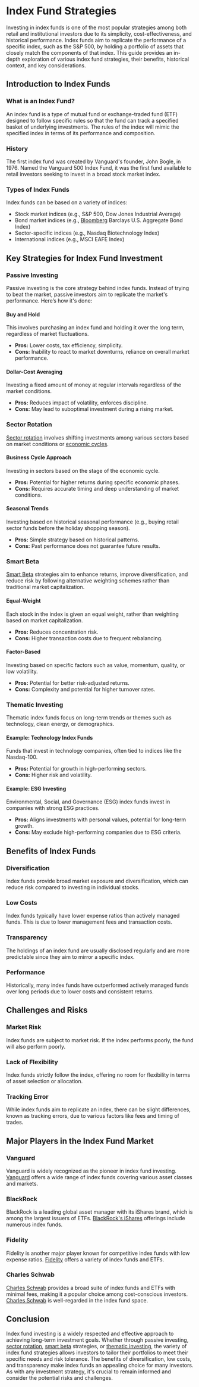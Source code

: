 # Index Fund Strategies

Investing in index funds is one of the most popular strategies among both retail and institutional investors due to its simplicity, cost-effectiveness, and historical performance. Index funds aim to replicate the performance of a specific index, such as the S&P 500, by holding a portfolio of assets that closely match the components of that index. This guide provides an in-depth exploration of various index fund strategies, their benefits, historical context, and key considerations.

## Introduction to Index Funds

### What is an Index Fund?
An index fund is a type of mutual fund or exchange-traded fund (ETF) designed to follow specific rules so that the fund can track a specified basket of underlying investments. The rules of the index will mimic the specified index in terms of its performance and composition.

### History
The first index fund was created by Vanguard's founder, John Bogle, in 1976. Named the Vanguard 500 Index Fund, it was the first fund available to retail investors seeking to invest in a broad stock market index.

### Types of Index Funds
Index funds can be based on a variety of indices:
- Stock market indices (e.g., S&P 500, Dow Jones Industrial Average)
- Bond market indices (e.g., [Bloomberg](../b/bloomberg.md) Barclays U.S. Aggregate Bond Index)
- Sector-specific indices (e.g., Nasdaq Biotechnology Index)
- International indices (e.g., MSCI EAFE Index)

## Key Strategies for Index Fund Investment

### Passive Investing
Passive investing is the core strategy behind index funds. Instead of trying to beat the market, passive investors aim to replicate the market's performance. Here’s how it's done:

#### Buy and Hold
This involves purchasing an index fund and holding it over the long term, regardless of market fluctuations.
- **Pros:** Lower costs, tax efficiency, simplicity.
- **Cons:** Inability to react to market downturns, reliance on overall market performance.

#### Dollar-Cost Averaging
Investing a fixed amount of money at regular intervals regardless of the market conditions.
- **Pros:** Reduces impact of volatility, enforces discipline.
- **Cons:** May lead to suboptimal investment during a rising market.

### Sector Rotation
[Sector rotation](../s/sector_rotation.md) involves shifting investments among various sectors based on market conditions or [economic cycles](../e/economic_cycles.md).

#### Business Cycle Approach
Investing in sectors based on the stage of the economic cycle.
- **Pros:** Potential for higher returns during specific economic phases.
- **Cons:** Requires accurate timing and deep understanding of market conditions.

#### Seasonal Trends
Investing based on historical seasonal performance (e.g., buying retail sector funds before the holiday shopping season).
- **Pros:** Simple strategy based on historical patterns.
- **Cons:** Past performance does not guarantee future results.

### Smart Beta
[Smart Beta](../s/smart_beta.md) strategies aim to enhance returns, improve diversification, and reduce risk by following alternative weighting schemes rather than traditional market capitalization.

#### Equal-Weight
Each stock in the index is given an equal weight, rather than weighting based on market capitalization.
- **Pros:** Reduces concentration risk.
- **Cons:** Higher transaction costs due to frequent rebalancing.

#### Factor-Based
Investing based on specific factors such as value, momentum, quality, or low volatility.
- **Pros:** Potential for better risk-adjusted returns.
- **Cons:** Complexity and potential for higher turnover rates.

### Thematic Investing
Thematic index funds focus on long-term trends or themes such as technology, clean energy, or demographics.

#### Example: Technology Index Funds
Funds that invest in technology companies, often tied to indices like the Nasdaq-100.
- **Pros:** Potential for growth in high-performing sectors.
- **Cons:** Higher risk and volatility.

#### Example: ESG Investing
Environmental, Social, and Governance (ESG) index funds invest in companies with strong ESG practices.
- **Pros:** Aligns investments with personal values, potential for long-term growth.
- **Cons:** May exclude high-performing companies due to ESG criteria.

## Benefits of Index Funds

### Diversification
Index funds provide broad market exposure and diversification, which can reduce risk compared to investing in individual stocks.

### Low Costs
Index funds typically have lower expense ratios than actively managed funds. This is due to lower management fees and transaction costs.

### Transparency
The holdings of an index fund are usually disclosed regularly and are more predictable since they aim to mirror a specific index.

### Performance
Historically, many index funds have outperformed actively managed funds over long periods due to lower costs and consistent returns.

## Challenges and Risks

### Market Risk
Index funds are subject to market risk. If the index performs poorly, the fund will also perform poorly.

### Lack of Flexibility
Index funds strictly follow the index, offering no room for flexibility in terms of asset selection or allocation.

### Tracking Error
While index funds aim to replicate an index, there can be slight differences, known as tracking errors, due to various factors like fees and timing of trades.

## Major Players in the Index Fund Market

### Vanguard
Vanguard is widely recognized as the pioneer in index fund investing. [Vanguard](https://www.vanguard.com) offers a wide range of index funds covering various asset classes and markets.

### BlackRock
BlackRock is a leading global asset manager with its iShares brand, which is among the largest issuers of ETFs. [BlackRock's iShares](https://www.ishares.com) offerings include numerous index funds.

### Fidelity
Fidelity is another major player known for competitive index funds with low expense ratios. [Fidelity](https://www.fidelity.com) offers a variety of index funds and ETFs.

### Charles Schwab
[Charles Schwab](../c/charles_schwab.md) provides a broad suite of index funds and ETFs with minimal fees, making it a popular choice among cost-conscious investors. [Charles Schwab](https://www.schwab.com) is well-regarded in the index fund space.

## Conclusion

Index fund investing is a widely respected and effective approach to achieving long-term investment goals. Whether through passive investing, [sector rotation](../s/sector_rotation.md), [smart beta](../s/smart_beta.md) strategies, or [thematic investing](../t/thematic_investing.md), the variety of index fund strategies allows investors to tailor their portfolios to meet their specific needs and risk tolerance. The benefits of diversification, low costs, and transparency make index funds an appealing choice for many investors. As with any investment strategy, it's crucial to remain informed and consider the potential risks and challenges.